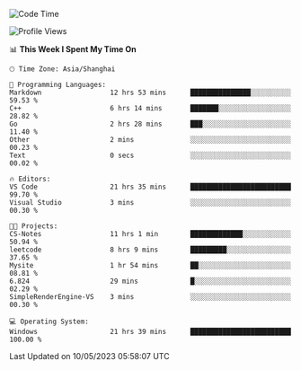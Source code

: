 <!--START_SECTION:waka-->
![Code Time](http://img.shields.io/badge/Code%20Time-919%20hrs%204%20mins-blue)

![Profile Views](http://img.shields.io/badge/Profile%20Views-0-blue)

📊 **This Week I Spent My Time On** 

```text
🕑︎ Time Zone: Asia/Shanghai

💬 Programming Languages: 
Markdown                 12 hrs 53 mins      ███████████████░░░░░░░░░░   59.53 % 
C++                      6 hrs 14 mins       ███████░░░░░░░░░░░░░░░░░░   28.82 % 
Go                       2 hrs 28 mins       ███░░░░░░░░░░░░░░░░░░░░░░   11.40 % 
Other                    2 mins              ░░░░░░░░░░░░░░░░░░░░░░░░░   00.23 % 
Text                     0 secs              ░░░░░░░░░░░░░░░░░░░░░░░░░   00.02 % 

🔥 Editors: 
VS Code                  21 hrs 35 mins      █████████████████████████   99.70 % 
Visual Studio            3 mins              ░░░░░░░░░░░░░░░░░░░░░░░░░   00.30 % 

🐱‍💻 Projects: 
CS-Notes                 11 hrs 1 min        █████████████░░░░░░░░░░░░   50.94 % 
leetcode                 8 hrs 9 mins        █████████░░░░░░░░░░░░░░░░   37.65 % 
Mysite                   1 hr 54 mins        ██░░░░░░░░░░░░░░░░░░░░░░░   08.81 % 
6.824                    29 mins             █░░░░░░░░░░░░░░░░░░░░░░░░   02.29 % 
SimpleRenderEngine-VS    3 mins              ░░░░░░░░░░░░░░░░░░░░░░░░░   00.30 % 

💻 Operating System: 
Windows                  21 hrs 39 mins      █████████████████████████   100.00 % 
```


 Last Updated on 10/05/2023 05:58:07 UTC
<!--END_SECTION:waka-->